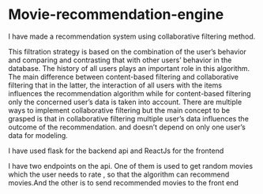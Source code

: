 # Movie-recommendation-engine

I have made a recommendation system using collaborative filtering method.

This filtration strategy is based on the combination of the user’s behavior and comparing and contrasting that with other users’ behavior in the database. The history of all users plays an important role in this algorithm. The main difference between content-based filtering and collaborative filtering that in the latter, the interaction of all users with the items influences the recommendation algorithm while for content-based filtering only the concerned user’s data is taken into account.
There are multiple ways to implement collaborative filtering but the main concept to be grasped is that in collaborative filtering multiple user’s data influences the outcome of the recommendation. and doesn’t depend on only one user’s data for modeling.

I have used flask for the backend api and ReactJs for the frontend

I have two endpoints on the api. One of them is used to get random movies which the user needs to rate , so that the algorithm can recommend movies.And the other is to send recommended movies to the front end
